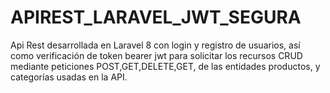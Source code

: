 # APIREST_LARAVEL_JWT_SEGURA
 Api Rest desarrollada en Laravel 8 con login y registro de usuarios, así como verificación de token bearer jwt para solicitar los recursos CRUD mediante peticiones POST,GET,DELETE,GET, de las entidades productos, y categorías usadas en la API.
